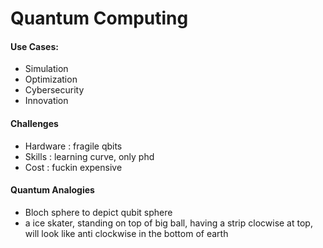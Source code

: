 # Quantum Computing

#### Use Cases:
- Simulation
- Optimization
- Cybersecurity
- Innovation

#### Challenges
- Hardware : fragile qbits
- Skills : learning curve, only phd 
- Cost : fuckin expensive


#### Quantum Analogies

- Bloch sphere to depict qubit sphere
- a ice skater, standing on top of big ball, having a strip clocwise at top, will look like anti clockwise in the bottom of earth
